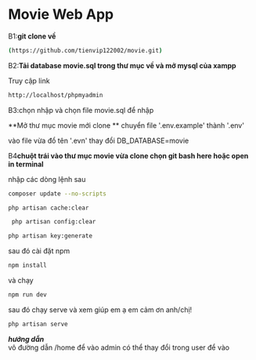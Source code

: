 <h1>Movie Web App</h1>


B1:**git clone về**

```bash
(https://github.com/tienvip122002/movie.git)
```


B2:**Tải database movie.sql trong thư mục về và mở mysql của xampp**

Truy cập link 
```bash
http://localhost/phpmyadmin
```
B3:chọn nhập và chọn file movie.sql để nhập

**Mở thư mục movie mới clone **
chuyển file '.env.example' thành '.env'

vào file vừa đổ tên '.evn' thay đổi DB_DATABASE=movie


B4**chuột trái vào thư mục movie vừa clone chọn git bash here hoặc open in terminal**

nhập các dòng lệnh sau
```bash
composer update --no-scripts
```
```bash
php artisan cache:clear
```
```bash
 php artisan config:clear
```
```bash
php artisan key:generate
```

 sau đó cài đặt npm
 ```bash
npm install
```
và chạy
```bash
npm run dev
```

sau đó chạy serve và xem giúp em ạ em cảm ơn anh/chị!
```bash
php artisan serve
```

***hướng dẫn***</br>
vô đường dẫn /home để vào admin có thể thay đổi trong user để vào


